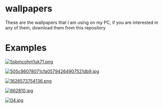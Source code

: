 # wallpapers

These are the wallpapers that I am using on my PC, if you are interested in any of them, download them from this repository

# Examples 

[![5sbmcohm1uk71.png](https://i.postimg.cc/mrRdMQmz/5sbmcohm1uk71.png)](https://postimg.cc/G47Jnswd)

[![505c86078071cfa05794264907521db9.jpg](https://i.postimg.cc/kgwjQ2zT/505c86078071cfa05794264907521db9.jpg)](https://postimg.cc/Sn27qxy9)

[![1626573754136.png](https://i.postimg.cc/85qFxbJt/1626573754136.png)](https://postimg.cc/YGzqWYxW)

[![662810.jpg](https://i.postimg.cc/ZKqk1hms/662810.jpg)](https://postimg.cc/nMNwDgCq)

[![04.jpg](https://i.postimg.cc/136vdW8Y/04.jpg)](https://postimg.cc/xXfGJ3yK)

